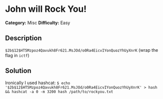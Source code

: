 # John will Rock You!
**Category:** Misc
**Difficulty:** Easy

## Description
`$2b$12$HT5Mzpoz4Qavukh8Fr621.MsJOd/o0Ra4EicvIYonQuozYhUyXnrK` (wrap the flag in `ictf`)

## Solution
Ironically I used hashcat:
`$ echo '$2b$12$HT5Mzpoz4Qavukh8Fr621.MsJOd/o0Ra4EicvIYonQuozYhUyXnrK' > hash && hashcat -a 0 -m 3200 hash /path/to/rockyou.txt`